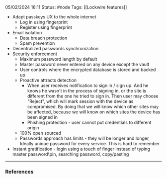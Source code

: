 05/02/2024 16:11
Status: #node
Tags: [[Lockwire features]]

- Adapt passkeys UX to the whole internet
	- Log in using fingerprint
	- Register using fingerprint
- Email isolation
	- Data breach protection
	- Spam prevention
- Decentralized passwords synchronization
- Security enforcement
	- Maximum password length by default
	- Master password never entered on any device except the vault
	- User controls where the encrypted database is stored and backed up
	- Proactive attracts detection
		- When user receives notification to sign in / sign up. And he knows he wasn't in the process of signing in, or the site is different from the one he tried to sign in. Then user may choose "Reject", which will mark session with the device as compromised. By doing that we will know which other sites may be affected, because we will know on which sites the device has been signed in
		- Phishing protection - user cannot put credentials to different origin
	- 100% open sourced
	- Passwords approach has limits - they will be longer and longer, Ideally unique password for every service. This is hard to remember
- Instant gratification - login using a touch of finger instead of typing master password\pin, searching password, copy/pasting

---
### References


